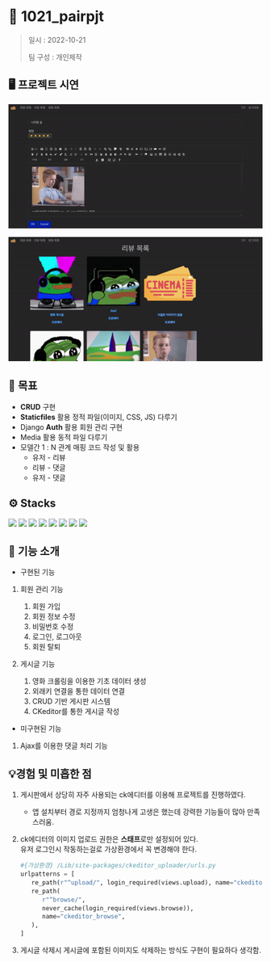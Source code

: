 # 📖 1021_pairpjt

> 일시 : 2022-10-21
> 
> 팀 구성 : 개인제작

## 🖥️ 프로젝트 시연



![ezgif-1-83b68b5fd1.gif](assets/a3d523d52db90913b7178dcf57c1616618eee43c.gif)

![ezgif-1-353907e722.gif](assets/d2c508a6671851563b316b3d953a70c79296835b.gif)

## 🧭 목표

- **CRUD** 구현
- **Staticfiles** 활용 정적 파일(이미지, CSS, JS) 다루기
- Django **Auth** 활용 회원 관리 구현
- Media 활용 동적 파일 다루기
- 모델간 1 : N 관계 매핑 코드 작성 및 활용
  - 유저 - 리뷰
  - 리뷰 - 댓글
  - 유저 - 댓글

## ⚙️ Stacks

<img src="https://img.shields.io/badge/Python-3776AB?style=flat-square&logo=Python&logoColor=ffffff"/> <img src="https://img.shields.io/badge/Django-092E20?style=flat-square&logo=Django&logoColor=ffffff"/> <img src="https://img.shields.io/badge/HTML5-E34F26?style=flat-square&logo=HTML5&logoColor=ffffff"/> <img src="https://img.shields.io/badge/CSS3-1572B6?style=flat-square&logo=CSS3&logoColor=ffffff"/> <img src="https://img.shields.io/badge/Bootstrap-7952B3?style=flat-square&logo=Bootstrap&logoColor=ffffff"/> <img src="https://img.shields.io/badge/Visual Studio Code-007ACC?style=flat-square&logo=Visual Studio Code&logoColor=ffffff"/> <img src="https://img.shields.io/badge/Git-F05032?style=flat-square&logo=Git&logoColor=ffffff"/> <img src="https://img.shields.io/badge/GitHub-181717?style=flat-square&logo=GitHub&logoColor=ffffff"/>

## 🧱  기능 소개

- 구현된 기능
1. 회원 관리 기능
   
   1. 회원 가입
   2. 회원 정보 수정
   3. 비밀번호 수정
   4. 로그인, 로그아웃
   5. 회원 탈퇴

2. 게시글 기능
   
   1. 영화 크롤링을 이용한 기초 데이터 생성
   2. 외래키 연결을 통한 데이터 연결
   3. CRUD 기반 게시판 시스템 
   4. CKeditor를 통한 게시글 작성
- 미구현된 기능
1. Ajax를 이용한 댓글 처리 기능

## 💡경험 및 미흡한 점

1. 게시판에서 상당히 자주 사용되는 ck에디터를 이용해 프로젝트를 진행하였다. 
   - 앱 설치부터 경로 지정까지 엄청나게 고생은 했는데 강력한 기능들이 많아 만족스러움. 
2. ck에디터의 이미지 업로드 권한은 **스태프**로만 설정되어 있다. <br>
   유저 로그인시 작동하는걸로 가상환경에서 꼭 변경해야 한다.
      ``` python
      #{가상환경} /Lib/site-packages/ckeditor_uploader/urls.py
      urlpatterns = [
         re_path(r"^upload/", login_required(views.upload), name="ckeditor_upload"),
         re_path(
            r"^browse/",
            never_cache(login_required(views.browse)),
            name="ckeditor_browse",
         ),
      ]
      ```

3. 게시글 삭제시 게시글에 포함된 이미지도 삭제하는 방식도 구현이 필요하다 생각함. 

